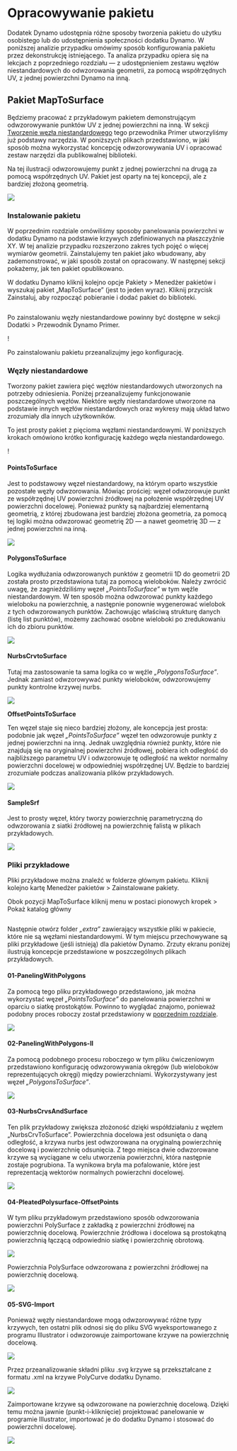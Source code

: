 # Opracowywanie pakietu

Dodatek Dynamo udostępnia różne sposoby tworzenia pakietu do użytku osobistego lub do udostępnienia społeczności dodatku Dynamo. W poniższej analizie przypadku omówimy sposób konfigurowania pakietu przez dekonstrukcję istniejącego. Ta analiza przypadku opiera się na lekcjach z poprzedniego rozdziału — z udostępnieniem zestawu węzłów niestandardowych do odwzorowania geometrii, za pomocą współrzędnych UV, z jednej powierzchni Dynamo na inną.

## Pakiet MapToSurface

Będziemy pracować z przykładowym pakietem demonstrującym odwzorowywanie punktów UV z jednej powierzchni na inną. W sekcji [Tworzenie węzła niestandardowego](../6-1\_custom-nodes/2-creating.md) tego przewodnika Primer utworzyliśmy już podstawy narzędzia. W poniższych plikach przedstawiono, w jaki sposób można wykorzystać koncepcję odwzorowywania UV i opracować zestaw narzędzi dla publikowalnej biblioteki.

Na tej ilustracji odwzorowujemy punkt z jednej powierzchni na drugą za pomocą współrzędnych UV. Pakiet jest oparty na tej koncepcji, ale z bardziej złożoną geometrią.

![](../images/6-2/3/uvMap.jpg)

### Instalowanie pakietu

W poprzednim rozdziale omówiliśmy sposoby panelowania powierzchni w dodatku Dynamo na podstawie krzywych zdefiniowanych na płaszczyźnie XY. W tej analizie przypadku rozszerzono zakres tych pojęć o więcej wymiarów geometrii. Zainstalujemy ten pakiet jako wbudowany, aby zademonstrować, w jaki sposób został on opracowany. W następnej sekcji pokażemy, jak ten pakiet opublikowano.

W dodatku Dynamo kliknij kolejno opcje Pakiety > Menedżer pakietów i wyszukaj pakiet „MapToSurface” (jest to jeden wyraz). Kliknij przycisk Zainstaluj, aby rozpocząć pobieranie i dodać pakiet do biblioteki.

<figure><img src="../../.gitbook/assets/map-to-surface-install.png" alt=""><figcaption></figcaption></figure>

Po zainstalowaniu węzły niestandardowe powinny być dostępne w sekcji Dodatki > Przewodnik Dynamo Primer.

\![](<../images/6-2/3/develop package - install package 02 (1) (2) (2).jpg>)

Po zainstalowaniu pakietu przeanalizujmy jego konfigurację.

### Węzły niestandardowe

Tworzony pakiet zawiera pięć węzłów niestandardowych utworzonych na potrzeby odniesienia. Poniżej przeanalizujemy funkcjonowanie poszczególnych węzłów. Niektóre węzły niestandardowe utworzone na podstawie innych węzłów niestandardowych oraz wykresy mają układ łatwo zrozumiały dla innych użytkowników.

To jest prosty pakiet z pięcioma węzłami niestandardowymi. W poniższych krokach omówiono krótko konfigurację każdego węzła niestandardowego.

\![](<../images/6-2/3/develop package - custom nodes 01 (1) (1) (1).jpg>)

#### **PointsToSurface**

Jest to podstawowy węzeł niestandardowy, na którym oparto wszystkie pozostałe węzły odwzorowania. Mówiąc prościej: węzeł odwzorowuje punkt ze współrzędnej UV powierzchni źródłowej na położenie współrzędnej UV powierzchni docelowej. Ponieważ punkty są najbardziej elementarną geometrią, z której zbudowana jest bardziej złożona geometria, za pomocą tej logiki można odwzorować geometrię 2D — a nawet geometrię 3D — z jednej powierzchni na inną.

![](../images/6-2/3/developpackage-pointToSurface.jpg)

#### **PolygonsToSurface**

Logika wydłużania odwzorowanych punktów z geometrii 1D do geometrii 2D została prosto przedstawiona tutaj za pomocą wieloboków. Należy zwrócić uwagę, że zagnieździliśmy węzeł _„PointsToSurface”_ w tym węźle niestandardowym. W ten sposób można odwzorować punkty każdego wieloboku na powierzchnię, a następnie ponownie wygenerować wielobok z tych odwzorowanych punktów. Zachowując właściwą strukturę danych (listę list punktów), możemy zachować osobne wieloboki po zredukowaniu ich do zbioru punktów.

![](../images/6-2/3/developpackage-polygonsToSurface.jpg)

#### **NurbsCrvtoSurface**

Tutaj ma zastosowanie ta sama logika co w węźle _„PolygonsToSurface”_. Jednak zamiast odwzorowywać punkty wieloboków, odwzorowujemy punkty kontrolne krzywej nurbs.

![](../images/6-2/3/developpackage-nurbsCrvtoSurface.jpg)

**OffsetPointsToSurface**

Ten węzeł staje się nieco bardziej złożony, ale koncepcja jest prosta: podobnie jak węzeł _„PointsToSurface”_ węzeł ten odwzorowuje punkty z jednej powierzchni na inną. Jednak uwzględnia również punkty, które nie znajdują się na oryginalnej powierzchni źródłowej, pobiera ich odległość do najbliższego parametru UV i odwzorowuje tę odległość na wektor normalny powierzchni docelowej w odpowiedniej współrzędnej UV. Będzie to bardziej zrozumiałe podczas analizowania plików przykładowych.

![](../images/6-2/3/developpackage-OffsetPointsToSurface.jpg)

#### **SampleSrf**

Jest to prosty węzeł, który tworzy powierzchnię parametryczną do odwzorowania z siatki źródłowej na powierzchnię falistą w plikach przykładowych.

![](../images/6-2/3/developpackage-sampleSrf.jpg)

### Pliki przykładowe

Pliki przykładowe można znaleźć w folderze głównym pakietu. Kliknij kolejno kartę Menedżer pakietów > Zainstalowane pakiety.

Obok pozycji MapToSurface kliknij menu w postaci pionowych kropek > Pokaż katalog główny

<figure><img src="../../.gitbook/assets/show-root-directory.png" alt=""><figcaption></figcaption></figure>

Następnie otwórz folder _„extra”_ zawierający wszystkie pliki w pakiecie, które nie są węzłami niestandardowymi. W tym miejscu przechowywane są pliki przykładowe (jeśli istnieją) dla pakietów Dynamo. Zrzuty ekranu poniżej ilustrują koncepcje przedstawione w poszczególnych plikach przykładowych.

#### **01-PanelingWithPolygons**

Za pomocą tego pliku przykładowego przedstawiono, jak można wykorzystać węzeł _„PointsToSurface”_ do panelowania powierzchni w oparciu o siatkę prostokątów. Powinno to wyglądać znajomo, ponieważ podobny proces roboczy został przedstawiony w [poprzednim rozdziale](../6-1\_custom-nodes/2-creating.md).

![](../images/6-2/3/developpackage-samplefile01.jpg)

#### **02-PanelingWithPolygons-II**

Za pomocą podobnego procesu roboczego w tym pliku ćwiczeniowym przedstawiono konfigurację odwzorowywania okręgów (lub wieloboków reprezentujących okręgi) między powierzchniami. Wykorzystywany jest węzeł _„PolygonsToSurface”_.

![](../images/6-2/3/developpackage-samplefile02.jpg)

#### **03-NurbsCrvsAndSurface**

Ten plik przykładowy zwiększa złożoność dzięki współdziałaniu z węzłem „NurbsCrvToSurface”. Powierzchnia docelowa jest odsunięta o daną odległość, a krzywa nurbs jest odwzorowana na oryginalną powierzchnię docelową i powierzchnię odsunięcia. Z tego miejsca dwie odwzorowane krzywe są wyciągane w celu utworzenia powierzchni, która następnie zostaje pogrubiona. Ta wynikowa bryła ma pofalowanie, które jest reprezentacją wektorów normalnych powierzchni docelowej.

![](../images/6-2/3/developpackage-samplefile03.jpg)

#### **04-PleatedPolysurface-OffsetPoints**

W tym pliku przykładowym przedstawiono sposób odwzorowania powierzchni PolySurface z zakładką z powierzchni źródłowej na powierzchnię docelową. Powierzchnie źródłowa i docelowa są prostokątną powierzchnią łączącą odpowiednio siatkę i powierzchnię obrotową.

![](../images/6-2/3/developpackage-samplefile04a.jpg)

Powierzchnia PolySurface odwzorowana z powierzchni źródłowej na powierzchnię docelową.

![](../images/6-2/3/developpackage-samplefile04b.jpg)

#### **05-SVG-Import**

Ponieważ węzły niestandardowe mogą odwzorowywać różne typy krzywych, ten ostatni plik odnosi się do pliku SVG wyeksportowanego z programu Illustrator i odwzorowuje zaimportowane krzywe na powierzchnię docelową.

![](../images/6-2/3/developpackage-samplefile05a.jpg)

Przez przeanalizowanie składni pliku .svg krzywe są przekształcane z formatu .xml na krzywe PolyCurve dodatku Dynamo.

![](../images/6-2/3/developpackage-samplefile05b.jpg)

Zaimportowane krzywe są odwzorowane na powierzchnię docelową. Dzięki temu można jawnie (punkt-i-kliknięcie) projektować panelowanie w programie Illustrator, importować je do dodatku Dynamo i stosować do powierzchni docelowej.

![](../images/6-2/3/developpackage-samplefile05c.jpg)
